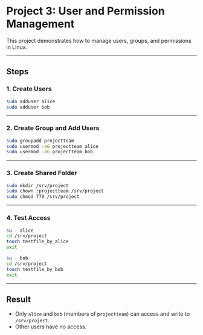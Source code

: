 # Project 3: User and Permission Management

This project demonstrates how to manage users, groups, and permissions in Linux.

---

## Steps

### 1. Create Users

```bash
sudo adduser alice
sudo adduser bob
```

---

### 2. Create Group and Add Users

```bash
sudo groupadd projectteam
sudo usermod -aG projectteam alice
sudo usermod -aG projectteam bob
```

---

### 3. Create Shared Folder

```bash
sudo mkdir /srv/project
sudo chown :projectteam /srv/project
sudo chmod 770 /srv/project
```

---

### 4. Test Access

```bash
su - alice
cd /srv/project
touch testfile_by_alice
exit

su - bob
cd /srv/project
touch testfile_by_bob
exit
```

---

## Result

- Only `alice` and `bob` (members of `projectteam`) can access and write to `/srv/project`.
- Other users have no access.
